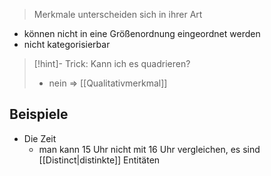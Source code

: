 > Merkmale unterscheiden sich in ihrer Art

- können nicht in eine Größenordnung eingeordnet werden
- nicht kategorisierbar

> [!hint]- Trick: Kann ich es quadrieren?
> - nein => [[Qualitativmerkmal]]

## Beispiele
- Die Zeit
	- man kann 15 Uhr nicht mit 16 Uhr vergleichen, es sind [[Distinct|distinkte]] Entitäten

